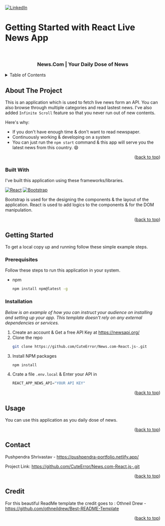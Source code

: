 [![LinkedIn][linkedin-shield]][linkedin-url]

# Getting Started with React Live News App

<div id="top"></div>

<!-- PROJECT LOGO -->
<br />
<div align="left">

  <h3 align="center">News.Com | Your Daily Dose of News</h3>

<!-- TABLE OF CONTENTS -->
<details>
  <summary>Table of Contents</summary>
  <ol>
    <li>
      <a href="#about-the-project">About The Project</a>
      <ul>
        <li><a href="#built-with">Built With</a></li>
      </ul>
    </li>
    <li>
      <a href="#getting-started">Getting Started</a>
      <ul>
        <li><a href="#prerequisites">Prerequisites</a></li>
        <li><a href="#installation">Installation</a></li>
      </ul>
    </li>
    <li><a href="#usage">Usage</a></li>
    <li><a href="#contact">Contact</a></li>
    <li><a href="#credit">Credit</a></li>
  </ol>
</details>


<!-- ABOUT THE PROJECT -->
## About The Project

This is an application which is used to fetch live news form an API. You can also browse through multiple categories and read lastest news.
I've also added ```Infinite Scroll``` feature so that you never run out of new contents.

Here's why:
* If you don't have enough time & don't want to read newspaper.
* Continuously working & developing on a system
* You can just run the ``` npm start ``` command & this app will serve you the latest news from this country. :smile:

<p align="right">(<a href="#top">back to top</a>)</p>


### Built With

I've built this application using these frameworks/libraries. 

[![React][React.js]][React-url] [![Bootstrap][Bootstrap.com]][Bootstrap-url]
  
Bootstrap is used for the designing the components & the layout of the application.
React is used to add logics to the components & for the DOM manipulation.

<p align="right">(<a href="#top">back to top</a>)</p>


<!-- GETTING STARTED -->
## Getting Started

To get a local copy up and running follow these simple example steps.

### Prerequisites

Follow these steps to run this application in your system.
  
* npm
  ```sh
  npm install npm@latest -g
  ```

### Installation

_Below is an example of how you can instruct your audience on installing and setting up your app. This template doesn't rely on any external dependencies or services._

1. Create an account & Get a free API Key at https://newsapi.org/
2. Clone the repo
   ```sh
   git clone https://github.com/CuteError/News.com-React.js-.git
   ```
3. Install NPM packages
   ```sh
   npm install
   ```
4. Crate a file `.env.local` & Enter your API in 
   ```js
   REACT_APP_NEWS_API="YOUR API KEY"
   ```

<p align="right">(<a href="#top">back to top</a>)</p>


<!-- USAGE EXAMPLES -->
## Usage

You can use this application as you daily dose of news. 

<p align="right">(<a href="#top">back to top</a>)</p>


<!-- CONTACT -->
## Contact

Pushpendra Shrivastav - https://pushpendra-portfolio.netlify.app/

Project Link: https://github.com/CuteError/News.com-React.js-.git

<p align="right">(<a href="#top">back to top</a>)</p>
  
  
<!-- Credits  -->
  
## Credit
For this beautiful ReadMe template the credit goes to : Othneil Drew - https://github.com/othneildrew/Best-README-Template
  
<p align="right">(<a href="#top">back to top</a>)</p>


<!-- MARKDOWN LINKS & IMAGES -->
<!-- https://www.markdownguide.org/basic-syntax/#reference-style-links -->
[linkedin-shield]: https://img.shields.io/badge/-LinkedIn-black.svg?style=for-the-badge&logo=linkedin&colorB=555
[linkedin-url]: [https://linkedin.com/in/othneildrew](https://www.linkedin.com/in/pushpendra-shrivastav)
<!-- [product-screenshot]: images/screenshot.png -->
[React.js]: https://img.shields.io/badge/React-20232A?style=for-the-badge&logo=react&logoColor=61DAFB
[React-url]: https://reactjs.org/
[Bootstrap.com]: https://img.shields.io/badge/Bootstrap-563D7C?style=for-the-badge&logo=bootstrap&logoColor=white
[Bootstrap-url]: https://getbootstrap.com

